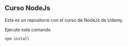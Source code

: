 
## Curso NodeJs

Esta es un repositorio con el curso de NodeJs de Udemy.

Ejecute este comando

```
npm install
```